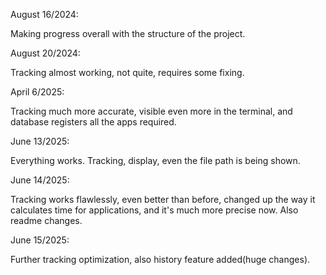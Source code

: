 August 16/2024:

Making progress overall with the structure of the project.


August 20/2024:

Tracking almost working, not quite, requires some fixing.


April 6/2025:

Tracking much more accurate, visible even more in the terminal, and database registers all the apps required.


June 13/2025:

Everything works. Tracking, display, even the file path is being shown. 

June 14/2025:

Tracking works flawlessly, even better than before, changed up the way it calculates time for applications, and it's much more precise now. Also readme changes.

June 15/2025:

Further tracking optimization, also history feature added(huge changes).
